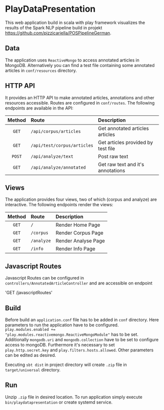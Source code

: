 # PlayDataPresentation

This web application build in scala with play framework visualizes the results of the Spark NLP pipeline build in projekt https://github.com/pizzicariella/POSPipelineGerman.

## Data 

The application uses `ReactiveMongo` to access annotated articles in MongoDB. Alternatively you can find a test file containing some annotated articles in 
`conf/resources` directory. 

## HTTP API

It provides an HTTP API to make annotated articles, annotations and other resources accessible. Routes are configured in `conf/routes`.
The following endpoints are available in the API:


| Method | Route                               | Description            |
| :-----:|:------------------------------------| :--------------------- |
| `GET`  | `/api/corpus/articles`              | Get annotated articles articles |
| `GET`  | `/api/test/corpus/articles`         | Get articles provided by test file |
| `POST`  | `/api/analyze/text`             | Post raw text |
| `GET`  | `/api/analyze/annotated`         | Get raw text and it's annotations    |

## Views

The application provides four views, two of which (corpus and analyze) are interactive. 
The following endpoints render the views:

| Method | Route                               | Description            |
| :-----:|:------------------------------------| :--------------------- |
| `GET`  | `/`              | Render Home Page |
| `GET`  | `/corpus`         | Render Corpus Page|
| `GET`  | `/analyze`             | Render Analyse Page |
| `GET`  | `/info`         | Render Info Page    |

## Javascript Routes

Javascript Routes can be configured in `controllers/AnnotatedArticleController` and are accessible on endpoint

'GET /javascriptRoutes'

## Build

Before build an `application.conf` file has to be added in `conf` directory. Here parameters to run the application have to be configured. 
`play.modules.enabled += "play.modules.reactivemongo.ReactiveMongoModule"` has to be set. Additionally `mongodb.uri` and `mongodb.collection` have to be set to 
configure access to mongoDB. Furthermore it's necessary to set `play.http.secret.key` and `play.filters.hosts.allowed`. Other parameters can be edited as desired. 

Executing `sbt dist` in project directory will create `.zip` file in `target/universal` directory. 

## Run

Unzip `.zip` file in desired location. To run application simply execute `bin/playdatapresentation` or create systemd service.
